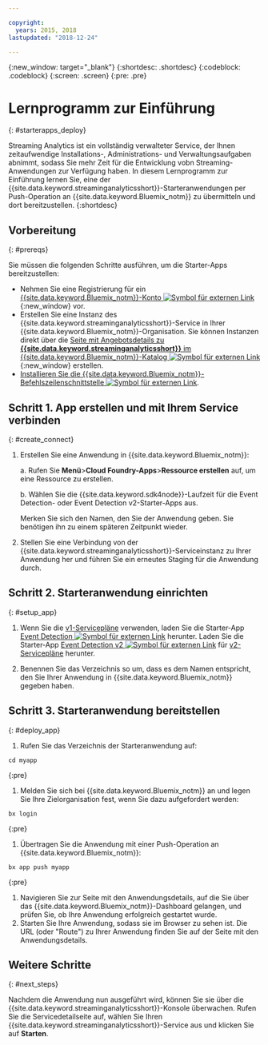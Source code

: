 ```yaml
---

copyright:
  years: 2015, 2018
lastupdated: "2018-12-24"

---
```


<!-- Attribute definitions -->
{:new_window: target="_blank"}
{:shortdesc: .shortdesc}
{:codeblock: .codeblock}
{:screen: .screen}
{:pre: .pre}

# Lernprogramm zur Einführung
{: #starterapps_deploy}

Streaming Analytics ist ein vollständig verwalteter Service, der Ihnen zeitaufwendige Installations-, Administrations- und Verwaltungsaufgaben abnimmt, sodass Sie mehr Zeit für die Entwicklung vobn Streaming-Anwendungen zur Verfügung haben. In diesem Lernprogramm zur Einführung lernen Sie, eine der {{site.data.keyword.streaminganalyticsshort}}-Starteranwendungen per Push-Operation an {{site.data.keyword.Bluemix_notm}} zu übermitteln und dort bereitzustellen.
{:shortdesc}


## Vorbereitung
{: #prereqs}

Sie müssen die folgenden Schritte ausführen, um die Starter-Apps bereitzustellen:

* Nehmen Sie eine Registrierung für ein [{{site.data.keyword.Bluemix_notm}}-Konto ![Symbol für externen Link](../../icons/launch-glyph.svg "Symbol für externen Link")](https://{DomainName}/registration){:new_window} vor.
* Erstellen Sie eine Instanz des {{site.data.keyword.streaminganalyticsshort}}-Service in Ihrer {{site.data.keyword.Bluemix_notm}}-Organisation. Sie können Instanzen direkt über die [Seite mit Angebotsdetails zu **{{site.data.keyword.streaminganalyticsshort}}** im {{site.data.keyword.Bluemix_notm}}-Katalog ![Symbol für externen Link](../../icons/launch-glyph.svg "Symbol für externen Link")](https://{DomainName}/catalog/services/streaming-analytics/){:new_window} erstellen.  
* [Installieren Sie die {{site.data.keyword.Bluemix_notm}}-Befehlszeilenschnittstelle ![Symbol für externen Link](../../icons/launch-glyph.svg "Symbol für externen Link")](https://{DomainName}/docs/cli/reference/bluemix_cli/get_started.html#getting-started).



## Schritt 1. App erstellen und mit Ihrem Service verbinden
{: #create_connect}

1. Erstellen Sie eine Anwendung in {{site.data.keyword.Bluemix_notm}}:

    a. Rufen Sie **Menü**>**Cloud Foundry-Apps**>**Ressource erstellen** auf, um eine Ressource zu erstellen. 

    b. Wählen Sie die {{site.data.keyword.sdk4node}}-Laufzeit für die Event Detection- oder Event Detection v2-Starter-Apps aus.

    Merken Sie sich den Namen, den Sie der Anwendung geben. Sie benötigen ihn zu einem späteren Zeitpunkt wieder.
1. Stellen Sie eine Verbindung von der {{site.data.keyword.streaminganalyticsshort}}-Serviceinstanz zu Ihrer Anwendung her und führen Sie ein erneutes Staging für die Anwendung durch.

## Schritt 2. Starteranwendung einrichten
{: #setup_app}

1. Wenn Sie die [v1-Servicepläne](/docs/services/StreamingAnalytics/service_plans.html) verwenden, laden Sie die Starter-App [Event Detection ![Symbol für externen Link](../../icons/launch-glyph.svg "Symbol für externen Link")](https://streams-github-samples.mybluemix.net/?get=QuickStart/EventDetection) herunter. Laden Sie die Starter-App [Event Detection v2 ![Symbol für externen Link](../../icons/launch-glyph.svg "Symbol für externen Link")](https://streams-github-samples.mybluemix.net/?get=QuickStart%2FBeta201801%2FEventDetectionV2) für [v2-Servicepläne](/docs/services/StreamingAnalytics/service_plans.html) herunter.

1. Benennen Sie das Verzeichnis so um, dass es dem Namen entspricht, den Sie Ihrer Anwendung in {{site.data.keyword.Bluemix_notm}} gegeben haben.

## Schritt 3. Starteranwendung bereitstellen
{: #deploy_app}

1. Rufen Sie das Verzeichnis der Starteranwendung auf:
  <pre><code>cd myapp</code></pre>
  {:pre}

1. Melden Sie sich bei {{site.data.keyword.Bluemix_notm}} an und legen Sie Ihre Zielorganisation fest, wenn Sie dazu aufgefordert werden:
  <pre><code>bx login</code></pre>
  {:pre}

1. Übertragen Sie die Anwendung mit einer Push-Operation an {{site.data.keyword.Bluemix_notm}}:
  <pre><code>bx app push myapp</code></pre>
  {:pre}

1. Navigieren Sie zur Seite mit den Anwendungsdetails, auf die Sie über das {{site.data.keyword.Bluemix_notm}}-Dashboard gelangen, und prüfen Sie, ob Ihre Anwendung erfolgreich gestartet wurde.
1. Starten Sie Ihre Anwendung, sodass sie im Browser zu sehen ist. Die URL (oder "Route") zu Ihrer Anwendung finden Sie auf der Seite mit den Anwendungsdetails. 

## Weitere Schritte
{: #next_steps}

Nachdem die Anwendung nun ausgeführt wird, können Sie sie über die {{site.data.keyword.streaminganalyticsshort}}-Konsole überwachen. Rufen Sie die Servicedetailseite auf, wählen Sie Ihren {{site.data.keyword.streaminganalyticsshort}}-Service aus und klicken Sie auf **Starten**.
